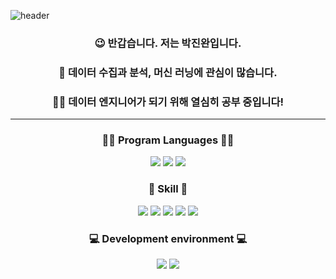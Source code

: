 ![header](https://capsule-render.vercel.app/api?type=waving&color=auto&height=300&section=header&text=Welcome%20to%20my%20github&fontSize=50&animation=blinking)
<div align="center">
 
 ### 😉 반갑습니다. 저는 박진완입니다.
 ### 🧐 데이터 수집과 분석, 머신 러닝에 관심이 많습니다.
 ### 👨‍💻 데이터 엔지니어가 되기 위해 열심히 공부 중입니다!
 
 ---
 
 ### 👨‍💻 Program Languages 👨‍💻
 <img src="https://img.shields.io/badge/Python-3766AB?style=flat-square&logo=Python&logoColor=white"/>
 <img src="https://img.shields.io/badge/HTML5-C9EDA1?style=flat-square&logo=HTML5&logoColor=#34F26"/>
 <img src="https://img.shields.io/badge/MySQL-4479A1?style=flat-square&logo=MySQL&logoColor=white"/>
 
 ### 🔨 Skill 🔧
 <img src="https://img.shields.io/badge/NumPy-013243?style=flat-square&logo=NumPy&logoColor=white"/></a>
 <img src="https://img.shields.io/badge/Pandas-150458?style=flat-square&logo=pandas&logoColor=white"/></a>
 <img src="https://img.shields.io/badge/Scikit Learn-F7931E?style=flat-square&logo=scikit-learn&logoColor=white"/></a>
 <img src="https://img.shields.io/badge/TensorFlow-FF6F00?style=flat-square&logo=TensorFlow&logoColor=white"/></a>
 <img src="https://img.shields.io/badge/Selenium-43B02A?style=flat-square&logo=Selenium&logoColor=white"/></a>
 
 ### 💻 Development environment 💻
 <img src="https://img.shields.io/badge/Visual Studio Code-007ACC?style=flat-square&logo=Visual Studio Code&logoColor=white"/></a>
 <img src="https://img.shields.io/badge/Jupyter Notebook-F37626?style=flat-square&logo=Jupyter&logoColor=white"/></a>
 
</div>
